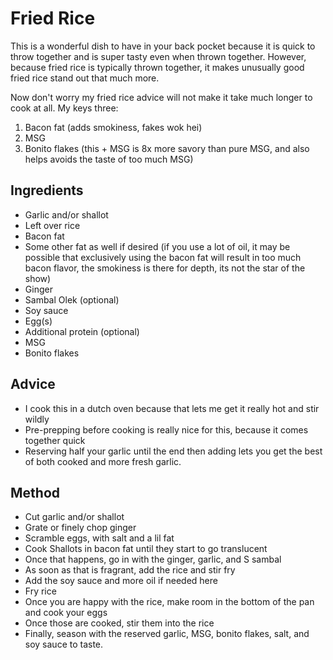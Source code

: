 # Fried Rice
This is a wonderful dish to have in your back pocket because it is quick to throw together and is super tasty even when thrown together. However, because fried rice is typically thrown together, it makes unusually good fried rice stand out that much more.

Now don't worry my fried rice advice will not make it take much longer to cook at all. My keys three:
1. Bacon fat (adds smokiness, fakes wok hei)
1. MSG
1. Bonito flakes (this + MSG is 8x more savory than pure MSG, and also helps avoids the taste of too much MSG)

## Ingredients
- Garlic and/or shallot
- Left over rice
- Bacon fat
- Some other fat as well if desired (if you use a lot of oil, it may be possible that exclusively using the bacon fat will result in too much bacon flavor, the smokiness is there for depth, its not the star of the show)
- Ginger
- Sambal Olek (optional)
- Soy sauce
- Egg(s)
- Additional protein (optional)
- MSG
- Bonito flakes

## Advice
- I cook this in a dutch oven because that lets me get it really hot and stir wildly
- Pre-prepping before cooking is really nice for this, because it comes together quick
- Reserving half your garlic until the end then adding lets you get the best of both cooked and more fresh garlic.

## Method
- Cut garlic and/or shallot
- Grate or finely chop ginger
- Scramble eggs, with salt and a lil fat
- Cook Shallots in bacon fat until they start to go translucent
- Once that happens, go in with the ginger, garlic, and S
sambal
- As soon as that is fragrant, add the rice and stir fry
- Add the soy sauce and more oil if needed here
- Fry rice
- Once you are happy with the rice, make room in the bottom of the pan and cook your eggs
- Once those are cooked, stir them into the rice
- Finally, season with the reserved garlic, MSG, bonito flakes, salt, and soy sauce to taste.

